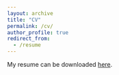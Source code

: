 ```yaml
---
layout: archive
title: "CV"
permalink: /cv/
author_profile: true
redirect_from:
  - /resume
---
```


My resume can be downloaded [here](http://shohinm.github.io/files/shohin_resume.pdf).